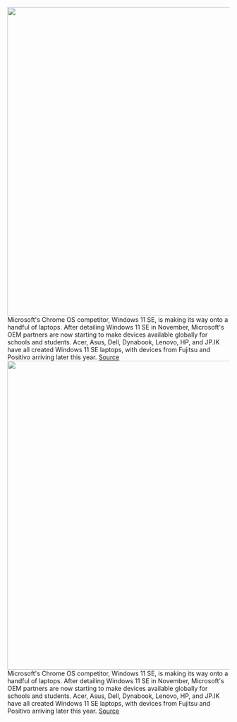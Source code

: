 <img src='https://cdn.vox-cdn.com/thumbor/L-_bjlI1ZiBHe0hq4W8DZ_qTCUE=/0x0:4800x3600/1200x800/filters:focal(2016x1416:2784x2184)/cdn.vox-cdn.com/uploads/chorus_image/image/70403276/WIN22_Hybrid_Learning_11SE_008.0.jpg' width='700px' /><br/>
Microsoft's Chrome OS competitor, Windows 11 SE, is making its way onto a handful of laptops. After detailing Windows 11 SE in November, Microsoft's OEM partners are now starting to make devices available globally for schools and students. Acer, Asus, Dell, Dynabook, Lenovo, HP, and JP.IK have all created Windows 11 SE laptops, with devices from Fujitsu and Positivo arriving later this year.
<a href='https://www.theverge.com/2022/1/18/22889184/windows-11-se-laptops-acer-asus-dell-hp-lenovo-education-schools'> Source <a/><img src='https://cdn.vox-cdn.com/thumbor/L-_bjlI1ZiBHe0hq4W8DZ_qTCUE=/0x0:4800x3600/1200x800/filters:focal(2016x1416:2784x2184)/cdn.vox-cdn.com/uploads/chorus_image/image/70403276/WIN22_Hybrid_Learning_11SE_008.0.jpg' width='700px' /><br/>
Microsoft's Chrome OS competitor, Windows 11 SE, is making its way onto a handful of laptops. After detailing Windows 11 SE in November, Microsoft's OEM partners are now starting to make devices available globally for schools and students. Acer, Asus, Dell, Dynabook, Lenovo, HP, and JP.IK have all created Windows 11 SE laptops, with devices from Fujitsu and Positivo arriving later this year.
<a href='https://www.theverge.com/2022/1/18/22889184/windows-11-se-laptops-acer-asus-dell-hp-lenovo-education-schools'> Source <a/>